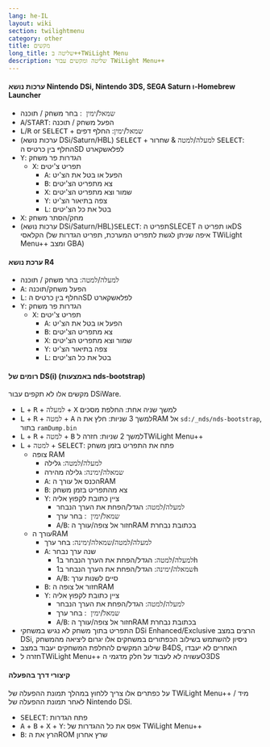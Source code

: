 ```yaml
---
lang: he-IL
layout: wiki
section: twilightmenu
category: other
title: מקשים
long_title: שליטה ב++TWiLight Menu
description: שליטה ומקשים עבור TWiLight Menu++
---
```


#### ערכות נושא Nintendo DSi, Nintendo 3DS, SEGA Saturn ו-Homebrew Launcher
- <kbd>שמאל</kbd>/<kbd>ימין </kbd>: בחר משחק / תוכנה
- <kbd class="face">A</kbd>/<kbd>START</kbd>: הפעל משחק / תוכנה
- <kbd class="l">L</kbd>/<kbd class="r">R</kbd> or <kbd>SELECT</kbd> + <kbd>שמאל</kbd>/<kbd>ימין</kbd>: החלף דפים
- (ערכות נושא DSi/Saturn/HBL) <kbd>SELECT</kbd> + <kbd>למעלה</kbd>/<kbd>למטה</kbd> & שחרור <kbd>SELECT</kbd>: החלף בין כרטיס הSD לפלאשקארט
- <kbd class="face">Y</kbd>: הגדרות פר משחק
   - <kbd class="face">X</kbd>: תפריט צ'יטים
      - <kbd class="face">A</kbd>: הפעל או בטל את הצ'יט
      - <kbd class="face">B</kbd>: צא מתפריט הצ'יטים
      - <kbd class="face">X</kbd>: שמור וצא מתפריט הצ'יטים
      - <kbd class="face">Y</kbd>: צפה בתיאור הצ'יט
      - <kbd class="l">L</kbd>: בטל את כל הצ'יטים
- <kbd class="face">X</kbd>: מחק/הסתר משחק
- (ערכות נושא DSi/Saturn/HBL)<kbd>SELECT</kbd>: תפריט הSLECET או תפריט הDS הקלאסי (איפה שניתן לגשת לתפריט המערכת, תפריט הגדרות של TWiLight Menu++ ומצב GBA)

#### ערכת נושא R4
- <kbd>למעלה</kbd>/<kbd>למטה</kbd>: בחר משחק / תוכנה
- <kbd class="face">A</kbd>: הפעל משחק/תוכנה
- <kbd class="l">L</kbd>: החלף בין כרטיס הSD לפלאשקארט
- <kbd class="face">Y</kbd>: הגדרות פר משחק
   - <kbd class="face">X</kbd>: תפריט צ'יטים
      - <kbd class="face">A</kbd>: הפעל או בטל את הצ'יט
      - <kbd class="face">B</kbd>: צא מתפריט הצ'יטים
      - <kbd class="face">X</kbd>: שמור וצא מתפריט הצ'יטים
      - <kbd class="face">Y</kbd>: צפה בתיאור הצ'יט
      - <kbd class="l">L</kbd>: בטל את כל הצ'יטים

#### רומים של DS(i) (באמצעות nds-bootstrap)
מקשים אלו לא תקפים עבור DSiWare.
- <kbd class="l">L</kbd> + <kbd class="r">R</kbd> + <kbd>למעלה</kbd> + <kbd class="face">X</kbd> למשך שניה אחת: החלפת מסכים
- <kbd class="l">L</kbd> + <kbd class="r">R</kbd> + <kbd>למטה</kbd> + <kbd class="face">A</kbd> למשך 3 שניות: חלץ את הRAM אל `sd:/_nds/nds-bootstrap`, בתור `ramDump.bin`
- <kbd class="l">L</kbd> + <kbd class="r">R</kbd> + <kbd>למטה</kbd> + <kbd class="face">B</kbd> למשך 2 שניות: חזרה לTWiLight Menu++
- <kbd class="l">L</kbd> + <kbd>למטה</kbd> + <kbd>SELECT</kbd>: פתח את התפריט בזמן משחק
   - צופה RAM
      - <kbd>למעלה</kbd>/<kbd>למטה</kbd>: גלילה
      - <kbd>שמאלה</kbd>/<kbd>ימינה</kbd>: גלילה מהירה
      - <kbd class="face">A</kbd>: הכנס אל עורך הRAM
      - <kbd class="face">B</kbd>: צא מהתפריט בזמן משחק
      - <kbd class="face">Y</kbd>: ציין כתובת לקפוץ אליה
        - <kbd>למעלה</kbd>/<kbd>למטה</kbd>: הגדל/הפחת את הערך הנבחר
        - <kbd>שמאל</kbd>/<kbd>ימין </kbd>: בחר ערך
        - <kbd class="face">A</kbd>/<kbd class="face">B</kbd>: חזור אל צופה/עורך הRAM בכתובת נבחרת
   - עורך הRAM
      - <kbd>למעלה</kbd>/<kbd>למטה</kbd>/<kbd>שמאלה</kbd>/<kbd>ימינה</kbd>: בחר ערך
      - <kbd class="face">A</kbd>: שנה ערך נבחר
         - <kbd>למעלה</kbd>/<kbd>למטה</kbd>: הגדל/הפחת את הערך הנבחר ב1h
         - <kbd>שמאלה</kbd>/<kbd>ימינה</kbd>: הגדל/הפחת את הערך הנבחר ב1h
         - <kbd class="face">A</kbd>/<kbd class="face">B</kbd>: סיים לשנות ערך
      - <kbd class="face">B</kbd>: חזור אל צופה הRAM
      - <kbd class="face">Y</kbd>: ציין כתובת לקפוץ אליה
        - <kbd>למעלה</kbd>/<kbd>למטה</kbd>: הגדל/הפחת את הערך הנבחר
        - <kbd>שמאל</kbd>/<kbd>ימין </kbd>: בחר ערך
        - <kbd class="face">A</kbd>/<kbd class="face">B</kbd>: חזור אל צופה/עורך הRAM בכתובת נבחרת
- התפריט בתוך משחק לא נגיש במשחקי DSi Enhanced/Exclusive הרצים במצב DSi, ניסיון להשתמש בשילוב הכפתורים במשחקים אלו יגרום ליציאה מהמשחק
- שילוב המקשים להחלפת המשחקים יעבוד במצב B4DS, האחרים לא יעבדו
- חזרה לTWiLight Menu++ עשויה לא לעבוד על חלק מדגמי הO3DS

#### קיצורי דרך בהפעלה
על כפתרים אלו צריך ללחוץ במהלך תמונת ההפעלה של TWiLight Menu++ / מיד לאחר תמונת ההפעלה של Nintendo DSi.

- <kbd>SELECT</kbd>: פתח הגדרות
- <kbd class="face">A</kbd> + <kbd class="face">B</kbd> + <kbd class="face">X</kbd> + <kbd class="face">Y</kbd>: אפס את כל ההגדרות של TWiLight Menu++
- <kbd class="face">B</kbd>: הרץ את הROM שרץ אחרון
